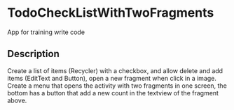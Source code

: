 # TodoCheckListWithTwoFragments

App for training write code

## Description
Create a list of items (Recycler) with a checkbox, and allow delete and add items (EditText and Button), open a new fragment when click in a image.
Create a menu that opens the activity with two fragments in one screen, the bottom has a button that add a new count in the textview of the fragment above.